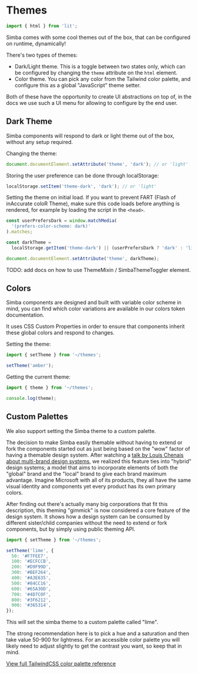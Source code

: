 # Themes

```js script
import { html } from 'lit';
```

Simba comes with some cool themes out of the box, that can be configured on runtime, dynamically!

There's two types of themes:

- Dark/Light theme. This is a toggle between two states only, which can be configured by changing the `theme` attribute on the `html` element.
- Color theme. You can pick any color from the Tailwind color palette, and configure this as a global "JavaScript" theme setter.

Both of these have the opportunity to create UI abstractions on top of, in the docs we use such a UI menu for allowing to configure by the end user.

## Dark Theme

Simba components will respond to dark or light theme out of the box, without any setup required.

Changing the theme:

```js
document.documentElement.setAttribute('theme', 'dark'); // or 'light'
```

Storing the user preference can be done through localStorage:

```js
localStorage.setItem('theme-dark', 'dark'); // or 'light'
```

Setting the theme on initial load. If you want to prevent FART (Flash of inAccurate coloR Theme),
make sure this code loads before anything is rendered, for example by loading the script in the `<head>`.

```js
const userPrefersDark = window.matchMedia(
  '(prefers-color-scheme: dark)'
).matches;

const darkTheme =
  localStorage.getItem('theme-dark') || (userPrefersDark ? 'dark' : 'light');

document.documentElement.setAttribute('theme', darkTheme);
```

TODO: add docs on how to use ThemeMixin / SimbaThemeToggler element.

## Colors

Simba components are designed and built with variable color scheme in mind, you can find which color variations are available in our colors token documentation.

It uses CSS Custom Properties in order to ensure that components inherit these global colors and respond to changes.

Setting the theme:

```js
import { setTheme } from '~/themes';

setTheme('amber');
```

Getting the current theme:

```js
import { theme } from '~/themes';

console.log(theme);
```

## Custom Palettes

We also support setting the Simba theme to a custom palette.

The decision to make Simba easily themable without having to extend or fork the components started out as just being based on the "wow" factor of having a themable design system.
After watching a [talk by Louis Chenais about multi-brand design systems](https://www.youtube.com/watch?v=uiCGvhI7Vwo&ab_channel=DesignFriends-IntoDesignSystems), we realized this feature ties into "hybrid" design systems; a model that aims to incorporate elements of both the "global" brand and the "local" brand to give each brand maximum advantage. Imagine Microsoft with all of its products, they all have the same visual identity and components yet every product has its own primary colors.

After finding out there's actually many big corporations that fit this description, this theming "gimmick" is now considered a core feature of the design system.
It shows how a design system can be consumed by different sister/child companies without the need to extend or fork components, but by simply using public theming API.

```js
import { setTheme } from '~/themes';

setTheme('lime', {
  50: '#F7FEE7',
  100: '#ECFCCB',
  200: '#D9F99D',
  300: '#BEF264',
  400: '#A3E635',
  500: '#84CC16',
  600: '#65A30D',
  700: '#4D7C0F',
  800: '#3F6212',
  900: '#365314',
});
```

This will set the simba theme to a custom palette called "lime".

The strong recommendation here is to pick a hue and a saturation and then take value 50-900 for lightness.
For an accessible color palette you will likely need to adjust slightly to get the contrast you want, so keep that in mind.

[View full TailwindCSS color palette reference](https://tailwindcss.com/docs/customizing-colors#color-palette-reference)
